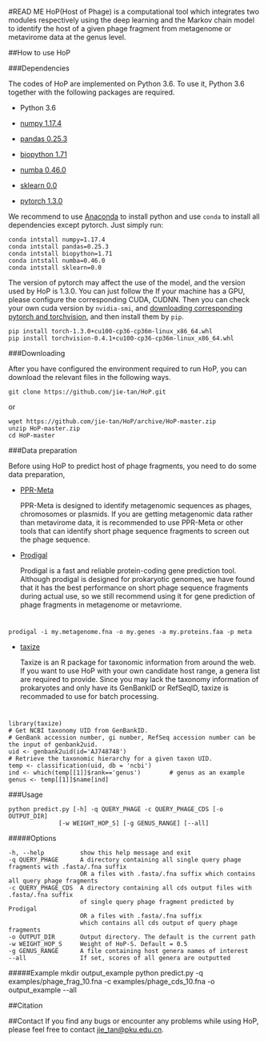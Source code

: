 #READ ME
HoP(Host of Phage) is a computational tool which integrates two modules respectively using the deep learning and the Markov chain model to identify the host of a given phage fragment from metagenome or metavirome data at the genus level.  

##How to use HoP

###Dependencies

The codes of HoP are implemented on Python 3.6. To use it, Python 3.6 together with the following packages are required.

- Python 3.6

 - [numpy 1.17.4](https://pypi.org/project/numpy/)
 - [pandas 0.25.3](https://pypi.org/project/pandas/)
 - [biopython 1.71](https://pypi.org/project/biopython/)
 - [numba 0.46.0](https://pypi.org/project/numba/)
 - [sklearn 0.0](https://scikit-learn.org/stable/index.html)
 - [pytorch 1.3.0](https://pytorch.org/)

We recommend to use [Anaconda](https://www.anaconda.com/) to install python and use `conda` to install all dependencies except pytorch. Just simply run:

	conda intstall numpy=1.17.4
	conda intstall pandas=0.25.3
	conda intstall biopython=1.71
	conda intstall numba=0.46.0
	conda intstall sklearn=0.0
	
The version of pytorch may affect the use of the model, and the version used by HoP is 1.3.0. You can just follow the If your machine has a GPU, please configure the corresponding CUDA, CUDNN. Then you can check your own cuda version by `nvidia-smi`, and [downloading corresponding pytorch and torchvision](https://download.pytorch.org/whl/cu100/torch_stable.html), and then install them by `pip`.

	pip install torch-1.3.0+cu100-cp36-cp36m-linux_x86_64.whl
	pip install torchvision-0.4.1+cu100-cp36-cp36m-linux_x86_64.whl


###Downloading
	
After you have configured the environment required to run HoP, you can download the relevant files in the following ways.

	git clone https://github.com/jie-tan/HoP.git

or

	wget https://github.com/jie-tan/HoP/archive/HoP-master.zip
	unzip HoP-master.zip
	cd HoP-master


###Data preparation

Before using HoP to predict host of phage fragments, you need to do some data preparation, 

- [PPR-Meta](http://cqb.pku.edu.cn/ZhuLab/PPR_Meta/)

	PPR-Meta is designed to identify metagenomic sequences as phages, chromosomes or plasmids. If you are getting metagenomic data rather than metavirome data, it is recommended to use PPR-Meta or other tools that can identify short phage sequence fragments to screen out the phage sequence. 

- [Prodigal](https://github.com/hyattpd/Prodigal)

	Prodigal is a fast and reliable protein-coding gene prediction tool. Although prodigal is designed for  prokaryotic genomes, we have found that it has the best performance on short phage sequence fragments during actual use, so we still recommend using it for gene prediction of phage fragments in metagenome or metavriome.

#
	prodigal -i my.metagenome.fna -o my.genes -a my.proteins.faa -p meta

- [taxize](https://www.rdocumentation.org/packages/taxize/versions/0.9.99)

	Taxize is an R package for taxonomic information from around the web. If you want to use HoP with your own candidate host range, a genera list are required to provide. Since you may lack the taxonomy information of prokaryotes and only have its GenBankID or RefSeqID, taxize is recommaded to use for batch processing.

#
	library(taxize)
	# Get NCBI taxonomy UID from GenBankID. 
	# GenBank accession number, gi number, RefSeq accession number can be the input of genbank2uid.
	uid <- genbank2uid(id='AJ748748') 
	# Retrieve the taxonomic hierarchy for a given taxon UID.
	temp <- classification(uid, db = 'ncbi')
	ind <- which(temp[[1]]$rank=='genus')        # genus as an example
	genus <- temp[[1]]$name[ind]
	 

###Usage

	python predict.py [-h] -q QUERY_PHAGE -c QUERY_PHAGE_CDS [-o OUTPUT_DIR]
                  [-w WEIGHT_HOP_S] [-g GENUS_RANGE] [--all]

#####Options

	-h, --help          show this help message and exit
	-q QUERY_PHAGE      A directory containing all single query phage fragments with .fasta/.fna suffix 
						OR a files with .fasta/.fna suffix which contains all query phage fragments
	-c QUERY_PHAGE_CDS  A directory containing all cds output files with .fasta/.fna suffix 
						of single query phage fragment predicted by Prodigal 
						OR a files with .fasta/.fna suffix 
						which contains all cds output of query phage fragments
	-o OUTPUT_DIR       Output directory. The default is the current path
	-w WEIGHT_HOP_S     Weight of HoP-S. Default = 0.5
	-g GENUS_RANGE      A file containing host genera names of interest
	--all               If set, scores of all genera are outputted

#####Example
	mkdir output_example
	python predict.py -q examples/phage_frag_10.fna -c examples/phage_cds_10.fna -o output_example --all

##Citation

##Contact
If you find any bugs or encounter any problems while using HoP, please feel free to contact <jie_tan@pku.edu.cn>.


